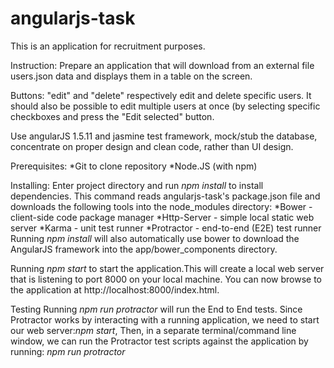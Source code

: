 # angularjs-task

This is an application for recruitment purposes.

Instruction: Prepare an application that will download from an external file users.json data and displays them in a table on the screen.

Buttons: "edit" and "delete" respectively edit and delete specific users. It should also be possible to edit multiple users at once (by selecting specific checkboxes and press the "Edit selected" button.

Use angularJS 1.5.11 and jasmine test framework,
mock/stub the database,
concentrate on proper design and clean code, rather than UI design.


Prerequisites:
*Git to clone repository
*Node.JS (with npm)

Installing:
Enter project directory and run *npm install* to install dependencies.
This command reads angularjs-task's package.json file and downloads the following tools into the node_modules directory:
*Bower - client-side code package manager
*Http-Server - simple local static web server
*Karma - unit test runner
*Protractor - end-to-end (E2E) test runner
Running *npm install* will also automatically use bower to download the AngularJS framework into the app/bower_components directory.

Running
*npm start* to start the application.This will create a local web server that is listening to port 8000 on your local machine. You can now browse to the application at http://localhost:8000/index.html.

Testing
Running *npm run protractor* will run the End to End tests.
Since Protractor works by interacting with a running application, we need to start our web server:*npm start*,
Then, in a separate terminal/command line window, we can run the Protractor test scripts against the application by running:
*npm run protractor*
